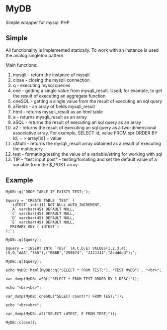 # MyDB
Simple wrapper for mysqli PHP 

## Simple
All functionality is implemented statically. To work with an instance is used the analog singleton pattern.

Main functions:
1. mysqli - return the instance of mysqli
2. close - closing the mysqli connection
3. q - executing mysql queries
4. one - getting a single value from mysqli_result. Used, for example, to get the result of executing an aggregate function
5. oneSQL - getting a single value from the result of executing an sql query
6. aFields - an array of fields mysqli_result
7. html - returns mysqli_result as an html table
8. a - returns mysqli_result as an array
9. aSQL - returns the result of executing an sql query as an array
10. a2 - returns the result of executing an sql query as a two-dimensional associative array.
    For example, SELECT id, value FROM spr ORDER BY id; = > array[id] = value
11. qMulti - returns the mysqli_result array obtained as a result of executing the multiquery
12. test - formating/testing the value of a variable/string for working with sql
13. TIP - "test input post" - testing/fomating and set the default value of a variable from the $_POST array

## Example
```
MyDB::q('DROP TABLE IF EXISTS TEST;');

$query = 'CREATE TABLE `TEST` (
  `idTEST` int(11) NOT NULL AUTO_INCREMENT,
  `A` varchar(45) DEFAULT NULL,
  `C` varchar(45) DEFAULT NULL,
  `D` varchar(45) DEFAULT NULL,
  `E` varchar(45) DEFAULT NULL,
  PRIMARY KEY (`idTEST`)
);';

MyDB::q($query);

$query = 'INSERT INTO `TEST` (A,C,D,E) VALUES(1,2,3,4),(5,9,"AAA","SSS"),("BBBB","290674", "JJJJJJJ","Asddddd");';

MyDB::q($query);

echo MyDB::html(MyDB::q("SELECT * FROM TEST;"), "TEST MyDB") . "<br>";

var_dump(MyDB::aSQL("SELECT * FROM TEST ORDER BY 1 DESC;"));

echo "<br><br>";

var_dump(MyDB::oneSQL("SELECT count(*) FROM TEST;"));

echo "<br><br>";

var_dump(MyDB::a2("SELECT idTEST, E FROM TEST;"));

MyDB::close();
```
